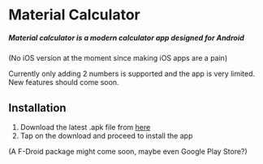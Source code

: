 # Material Calculator
##### Material calculator is a modern calculator app designed for Android
(No iOS version at the moment since making iOS apps are a pain)

Currently only adding 2 numbers is supported and the app is very limited.
New features should come soon.




## Installation
1. Download the latest .apk file from [here](https://github.com/daniel071/material-calc/releases)
2. Tap on the download and proceed to install the app

(A F-Droid package might come soon, maybe even Google Play Store?)
